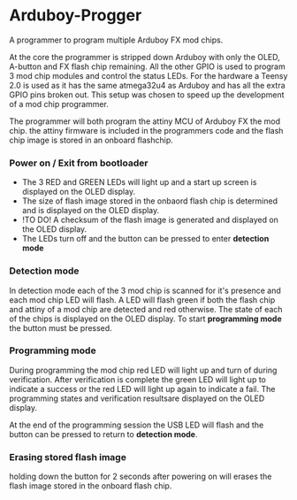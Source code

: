 # Arduboy-Progger
A programmer to program multiple Arduboy FX mod chips.

At the core the programmer is stripped down Arduboy with only the OLED, A-button and FX flash chip remaining. All the other GPIO is used to program 3 mod chip modules and control the status LEDs. For the hardware a Teensy 2.0 is used as it has the same atmega32u4 as Arduboy and has all the extra GPIO pins broken out. This setup was chosen to speed up the development of a mod chip programmer.

The programmer will both program the attiny MCU of Arduboy FX the mod chip. the attiny firmware is included in the programmers code and the flash chip image is stored in an onboard flashchip.

### Power on / Exit from bootloader
* The 3 RED and GREEN LEDs will light up and a start up screen is displayed on the OLED display.
* The size of flash image stored in the onbaord flash chip is determined and is displayed on the OLED display.
* !TO DO! A checksum  of the flash image is generated and displayed on the OLED display.
* The LEDs turn off and the button can be pressed to enter **detection mode**

### Detection mode
In detection mode each of the 3 mod chip is scanned for it's presence and each mod chip LED will flash. A LED will flash green if both the flash chip and attiny of a mod chip are detected and red otherwise. The state of each of the chips is displayed on the OLED display.
To start **programming mode** the button must be pressed.

### Programming mode
During programming the mod chip red LED will light up and turn of during verification. After verification is complete the green LED will light up to indicate a success or the red LED will light up again to indicate a fail. The programming states and verification resultsare displayed on the OLED display.

At the end of the programming session the USB LED will flash and the button can be pressed to return to **detection mode**.

### Erasing stored flash image
holding down the button for 2 seconds after powering on will erases the flash image stored in the onboard flash chip.
